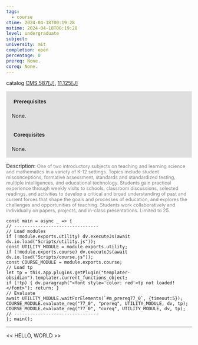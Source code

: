 ```yaml
---
tags:
  - course
ctime: 2024-04-18T00:19:28
mstime: 2024-04-18T00:19:28
level: undergraduate
subject: 
university: mit
completion: open
percentage: 0
prereq: None.
coreq: None.
---
```


catalog [CMS.587[J]](http://student.mit.edu/catalog/mCMSa.html#CMS.587), [11.125[J]](http://student.mit.edu/catalog/m11a.html#11.125)

<span style="display: block; padding: 15px; background-color: rgb(100, 100, 100, 0.2);"><font id="m_prereq77_0" style="display: block; font-family: Arial, sans-serif; font-weight: bold; padding: 5px">Prerequisites</font><br><span id="prereq77_0">None.</span></span>
<span style="display: block; padding: 15px; background-color: rgb(100, 100, 100, 0.2);"><font id="m_coreq77_0" style="display: block; font-family: Arial, sans-serif; font-weight: bold; padding: 5px">Corequisites</font><br><span id="coreq77_0">None.</span></span>

<font style="">Description:</font>
<font style="color: grey; font-size: 0.8rem;">One of two introductory subjects on teaching and learning science and mathematics in a variety of K-12 settings. Topics include student misconceptions, formative assessment, standards and standardized testing, multiple intelligences, and educational technology. Students gain practical experience through weekly visits to schools, classroom discussions, selected readings, and activities to develop a critical and broad understanding of past and current forces that shape the goals and processes of education, and explores the challenges and opportunities of teaching. Students work collaboratively and individually on papers, projects, and in-class presentations. Limited to 25.</font>

```dataviewjs
const main = async _ => {
// --------------------------------
// Load modules
if (!module.exports.utility) dv.executeJs(await dv.io.load("Scripts/utility.js"));
const UTILITY_MODULE = module.exports.utility;
if (!module.exports.course) dv.executeJs(await dv.io.load("Scripts/course.js"));
const COURSE_MODULE = module.exports.course;
// Load tp
let tp = this.app.plugins.getPlugin("templater-obsidian").templater.current_functions_object;
if (!tp) { dv.paragraph("<font style='color: red'>tp not loaded!</font>"); return; }
// Evaluate
await UTILITY_MODULE.waitForElements(`#m_prereq77_0`, {timeout:5});
COURSE_MODULE.evaluate_req("77_0", "prereq", UTILITY_MODULE, dv, tp);
COURSE_MODULE.evaluate_req("77_0", "coreq", UTILITY_MODULE, dv, tp);
// --------------------------------
}; main();
```

---

<< HELLO, WORLD >>
